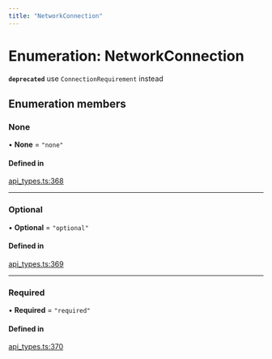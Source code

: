```yaml
---
title: "NetworkConnection"
---
```

# Enumeration: NetworkConnection

**`deprecated`** use `ConnectionRequirement` instead

## Enumeration members

### None

• **None** = `"none"`

#### Defined in

[api_types.ts:368](https://github.com/coda/packs-sdk/blob/main/api_types.ts#L368)

___

### Optional

• **Optional** = `"optional"`

#### Defined in

[api_types.ts:369](https://github.com/coda/packs-sdk/blob/main/api_types.ts#L369)

___

### Required

• **Required** = `"required"`

#### Defined in

[api_types.ts:370](https://github.com/coda/packs-sdk/blob/main/api_types.ts#L370)
